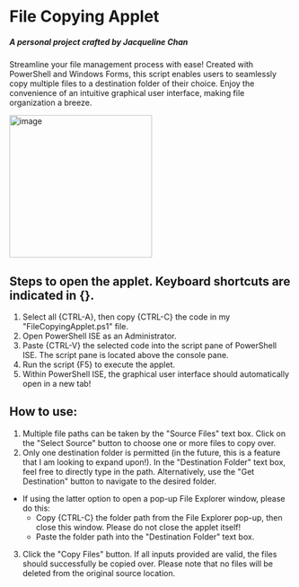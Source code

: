 # File Copying Applet 
##### A personal project crafted by Jacqueline Chan

Streamline your file management process with ease! Created with PowerShell and Windows Forms, this script enables users to seamlessly copy multiple files to a destination folder of their choice. Enjoy the convenience of an intuitive graphical user interface, making file organization a breeze.

<img width="254" alt="image" src="https://github.com/jacquelinechan09/FileCopyingApplet/assets/109058047/1efe69b3-4673-42cd-bba6-edca7e7c7e58">

## Steps to open the applet. Keyboard shortcuts are indicated in {}.
1. Select all {CTRL-A}, then copy {CTRL-C} the code in my "FileCopyingApplet.ps1" file.
2. Open PowerShell ISE as an Administrator.
3. Paste {CTRL-V} the selected code into the script pane of PowerShell ISE. The script pane is located above the console pane.
4. Run the script {F5} to execute the applet.
5. Within PowerShell ISE, the graphical user interface should automatically open in a new tab!

## How to use:
1. Multiple file paths can be taken by the "Source Files" text box. Click on the "Select Source" button to choose one or more files to copy over.
2. Only one destination folder is permitted (in the future, this is a feature that I am looking to expand upon!). In the "Destination Folder" text box, feel free to directly type in the path. Alternatively, use the "Get Destination" button to navigate to the desired folder. 
 - If using the latter option to open a pop-up File Explorer window, please do this:
   - Copy {CTRL-C} the folder path from the File Explorer pop-up, then close this window. Please do not close the applet itself!
   - Paste the folder path into the "Destination Folder" text box.
3. Click the "Copy Files" button. If all inputs provided are valid, the files should successfully be copied over. Please note that no files will be deleted from the original source location.
  
